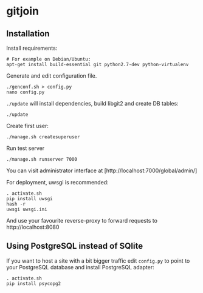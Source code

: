 # gitjoin

## Installation

Install requirements:

    # For example on Debian/Ubuntu:
    apt-get install build-essential git python2.7-dev python-virtualenv

Generate and edit configuration file.

    ./genconf.sh > config.py
    nano config.py
    
`./update` will install dependencies, build libgit2 and create DB tables:

    ./update
    
Create first user:

    ./manage.sh createsuperuser
    
Run test server

    ./manage.sh runserver 7000

You can visit administrator interface at [http://localhost:7000/global/admin/]

For deployment, uwsgi is recommended:
    
    . activate.sh
    pip install uwsgi
    hash -r 
    uwsgi uwsgi.ini
    
And use your favourite reverse-proxy to forward requests to http://localhost:8080

## Using PostgreSQL instead of SQlite

If you want to host a site with a bit bigger traffic edit `config.py` to point to
your PostgreSQL database and install PostgreSQL adapter:

    . activate.sh
    pip install psycopg2
